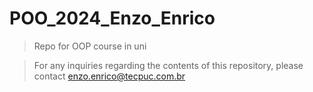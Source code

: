 # POO_2024_Enzo_Enrico
> Repo for OOP course in uni

> For any inquiries regarding the contents of this repository, please contact enzo.enrico@tecpuc.com.br
